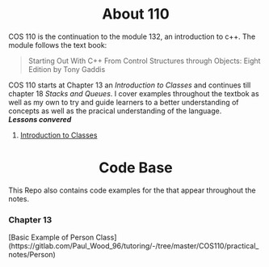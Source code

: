 <div align="center"><h1> About 110 </h1></div>

COS 110 is the continuation to the module 132, an introduction to c++. The module 
follows the text book:
> Starting Out With C++ From Control Structures through 
> Objects: Eight Edition by Tony Gaddis 




COS 110 starts at Chapter 13 an *Introduction to Classes* and continues till 
chapter 18 *Stacks and Queues*. I cover examples throughout the textbok as well 
as my own to try and guide learners to a better understanding of concepts as 
well as the pracical understanding of the language. 
<br>
***Lessons convered***
1.  [Introduction to Classes](https://gitlab.com/Paul_Wood_96/tutoring/blob/master/COS110/introduction_to_classes.md) 

<div align="center"><h1> Code Base</h1></div>

This Repo also contains code examples for the that appear throughout the notes. 

<h3> Chapter 13 </h3> 
[Basic Example of Person Class](https://gitlab.com/Paul_Wood_96/tutoring/-/tree/master/COS110/practical_notes/Person)